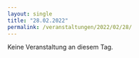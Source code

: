 ```yaml
---
layout: single
title: "28.02.2022"
permalink: /veranstaltungen/2022/02/28/
---
```


Keine Veranstaltung an diesem Tag.
